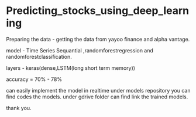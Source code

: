 # Predicting_stocks_using_deep_learning


Preparing the data - getting the data from yayoo finance and alpha vantage.

model - Time Series Sequantial ,randomforestregression and randomforestclassification.

layers - keras(dense,LSTM(long short term memory))

accuracy = 70% - 78%

can easily implement the model in realtime
under models repository you can find codes the models.
under gdrive folder can find link the trained models.


thank you.
